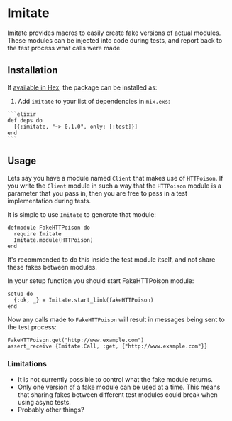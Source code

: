# Imitate

Imitate provides macros to easily create fake versions of actual modules. These
modules can be injected into code during tests, and report back to the test
process what calls were made.

## Installation

If [available in Hex](https://hex.pm/docs/publish), the package can be installed as:

  1. Add `imitate` to your list of dependencies in `mix.exs`:

    ```elixir
    def deps do
      [{:imitate, "~> 0.1.0", only: [:test]}]
    end
    ```
    
## Usage

Lets say you have a module named `Client` that makes use of `HTTPoison`. If you
write the `Client` module in such a way that the `HTTPoison` module is a
parameter that you pass in, then you are free to pass in a test implementation
during tests.

It is simple to use `Imitate` to generate that module:

```
defmodule FakeHTTPoison do
  require Imitate
  Imitate.module(HTTPoison)
end
```

It's recommended to do this inside the test module itself, and not share these
fakes between modules.

In your setup function you should start FakeHTTPoison module:

```
setup do
  {:ok, _} = Imitate.start_link(fakeHTTPoison)
end
```

Now any calls made to `FakeHTTPoison` will result in messages being sent to the
test process:

```
FakeHTTPoison.get("http://www.example.com")
assert_receive {Imitate.Call, :get, {"http://www.example.com"}}
```

### Limitations

- It is not currently possible to control what the fake module returns.
- Only one version of a fake module can be used at a time. This means that
  sharing fakes between different test modules could break when using async
  tests.
- Probably other things?
